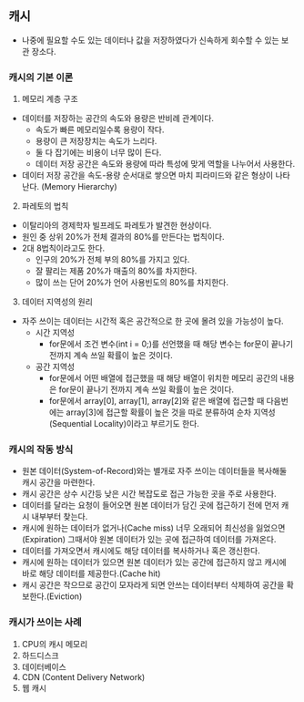## 캐시

- 나중에 필요할 수도 있는 데이터나 값을 저장하였다가 신속하게 회수할 수 있는 보관 장소다.

### 캐시의 기본 이론

1. 메모리 계층 구조

- 데이터를 저장하는 공간의 속도와 용량은 반비례 관계이다.
  - 속도가 빠른 메모리일수록 용량이 작다.
  - 용량이 큰 저장장치는 속도가 느리다.
  - 둘 다 잡기에는 비용이 너무 많이 든다.
  - 데이터 저장 공간은 속도와 용량에 따라 특성에 맞게 역할을 나누어서 사용한다.
- 데이터 저장 공간을 속도-용량 순서대로 쌓으면 마치 피라미드와 같은 형상이 나타난다. (Memory Hierarchy)

2. 파레토의 법칙

- 이탈리아의 경제학자 빌프레도 파레토가 발견한 현상이다.
- 원인 중 상위 20%가 전체 결과의 80%를 만든다는 법칙이다.
- 2대 8법칙이라고도 한다.
  - 인구의 20%가 전체 부의 80%를 가지고 있다.
  - 잘 팔리는 제품 20%가 매출의 80%를 차지한다.
  - 많이 쓰는 단어 20%가 언어 사용빈도의 80%를 차지한다.

3. 데이터 지역성의 원리

- 자주 쓰이는 데이터는 시간적 혹은 공간적으로 한 곳에 몰려 있을 가능성이 높다.
  - 시간 지역성
    - for문에서 조건 변수(int i = 0;)를 선언했을 때 해당 변수는 for문이 끝나기 전까지 계속 쓰일 확률이 높은 것이다.
  - 공간 지역성
    - for문에서 어떤 배열에 접근했을 때 해당 배열이 위치한 메모리 공간의 내용은 for문이 끝나기 전까지 계속 쓰일 확률이 높은 것이다.
    - for문에서 array[0], array[1], array[2]와 같은 배열에 접근할 때 다음번에는 array[3]에 접근할 확률이 높은 것을 따로 분류하여 순차 지역성(Sequential Locality)이라고 부르기도 한다.

### 캐시의 작동 방식

- 원본 데이터(System-of-Record)와는 별개로 자주 쓰이는 데이터들을 복사해둘 캐시 공간을 마련한다.
- 캐시 공간은 상수 시간등 낮은 시간 복잡도로 접근 가능한 곳을 주로 사용한다.
- 데이터를 달라는 요청이 들어오면 원본 데이터가 담긴 곳에 접근하기 전에 먼저 캐시 내부부터 찾는다.
- 캐시에 원하는 데이터가 없거나(Cache miss) 너무 오래되어 최신성을 잃었으면(Expiration) 그때서야 원본 데이터가 있는 곳에 접근하여 데이터를 가져온다.
- 데이터를 가져오면서 캐시에도 해당 데이터를 복사하거나 혹은 갱신한다.
- 캐시에 원하는 데이터가 있으면 원본 데이터가 있는 공간에 접근하지 않고 캐시에 바로 해당 데이터를 제공한다.(Cache hit)
- 캐시 공간은 작으므로 공간이 모자라게 되면 안쓰는 데이터부터 삭제하여 공간을 확보한다.(Eviction)

### 캐시가 쓰이는 사례

1. CPU의 캐시 메모리
2. 하드디스크
3. 데이터베이스
4. CDN (Content Delivery Network)
5. 웹 캐시

